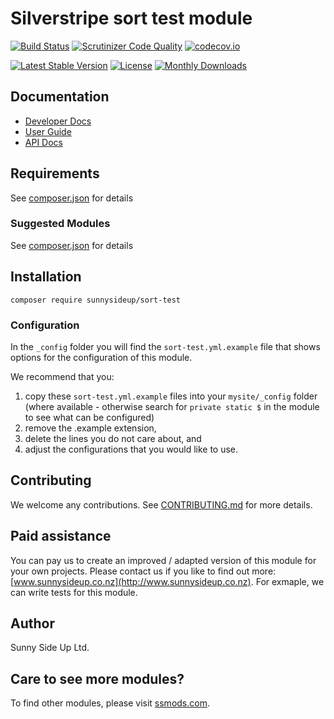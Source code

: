 # Silverstripe sort test module
[![Build Status](https://travis-ci.org/sunnysideup/silverstripe-sort-test.svg?branch=master)](https://travis-ci.org/sunnysideup/silverstripe-sort-test)
[![Scrutinizer Code Quality](https://scrutinizer-ci.com/g/sunnysideup/silverstripe-sort-test/badges/quality-score.png?b=master)](https://scrutinizer-ci.com/g/sunnysideup/silverstripe-sort-test/?branch=master)
[![codecov.io](https://codecov.io/github/sunnysideup/silverstripe-sort-test/coverage.svg?branch=master)](https://codecov.io/github/sunnysideup/silverstripe-sort-test?branch=master)

[![Latest Stable Version](https://poser.pugx.org/sunnysideup/sort-test/version)](https://packagist.org/packages/sunnysideup/sort-test)
[![License](https://poser.pugx.org/sunnysideup/sort-test/license)](https://packagist.org/packages/sunnysideup/sort-test)
[![Monthly Downloads](https://poser.pugx.org/sunnysideup/sort-test/d/monthly)](https://packagist.org/packages/sunnysideup/sort-test)


## Documentation



 * [Developer Docs](docs/en/INDEX.md)
 * [User Guide](docs/en/userguide.md)
 * [API Docs](http://docs.ssmods.com/sunnysideup/sort-test/classes.xhtml)


## Requirements



See [composer.json](composer.json) for details


### Suggested Modules



See [composer.json](composer.json) for details


## Installation


```
composer require sunnysideup/sort-test
```

### Configuration



In the `_config` folder you will find the `sort-test.yml.example`
file that shows options for the configuration of this module.

We recommend that you:

  1. copy these `sort-test.yml.example` files into your
`mysite/_config` folder (where available - otherwise search for `private static $` in the module to see what can be configured)
  2. remove the .example extension,
  3. delete the lines you do not care about, and
  4. adjust the configurations that you would like to use.


## Contributing



We welcome any contributions. See [CONTRIBUTING.md](CONTRIBUTING.md) for more details.

## Paid assistance



You can pay us to create an improved / adapted version of this module for your own projects.  Please contact us if you like to find out more: [www.sunnysideup.co.nz](http://www.sunnysideup.co.nz).  For exmaple, we can write tests for this module.  

## Author



Sunny Side Up Ltd.


## Care to see more modules?

To find other modules, please visit [ssmods.com](http://ssmods.com/).
